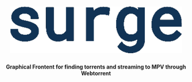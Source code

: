<h1 align="center">
  <img src="https://github.com/trentslutzky/surge-torrent-streaming/blob/main/repo/logo.png" alt="SURGE" width="450">
</h1>

<h4 align="center">Graphical Frontent for finding torrents and streaming to MPV through Webtorrent</h4>

